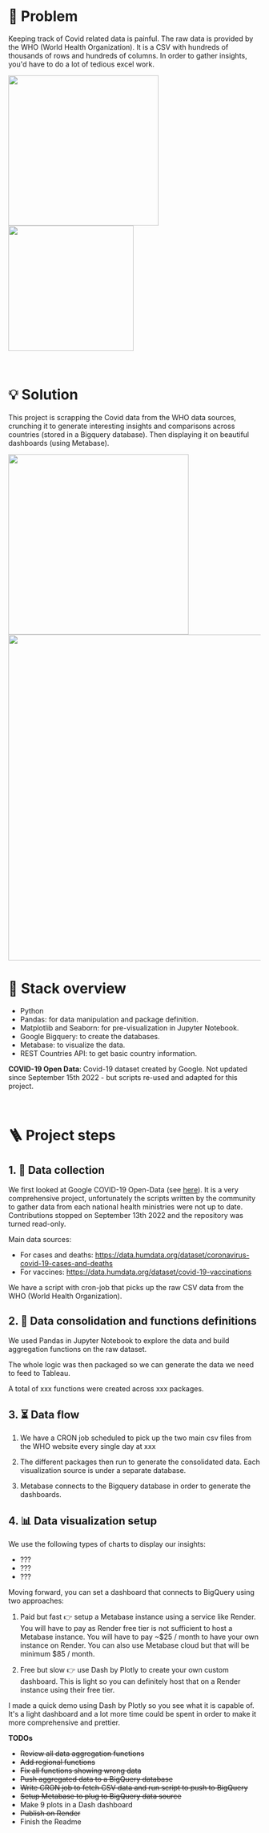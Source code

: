 


# 🤔 Problem

Keeping track of Covid related data is painful. The raw data is provided by the WHO (World Health Organization). It is a CSV with hundreds of thousands of rows and hundreds of columns. In order to gather insights, you'd have to do a lot of tedious excel work.

<p float="left">
  <img src="imgs/sign_language_1.png" width="300" />
  <img src="imgs/sign_language_3.jpeg" width="250" />
</p>

<br/>

# 💡 Solution

This project is scrapping the Covid data from the WHO data sources, crunching it to generate interesting insights and comparisons across countries (stored in a Bigquery database). Then displaying it on beautiful dashboards (using Metabase).

 <img src="imgs/sign_language_2.png" width="360" />

 <img src="imgs/image3.gif" width="650" />

<br/>


# 🤖 Stack overview

- Python
- Pandas: for data manipulation and package definition.
- Matplotlib and Seaborn: for pre-visualization in Jupyter Notebook.
- Google Bigquery: to create the databases.
- Metabase: to visualize the data.
- REST Countries API: to get basic country information.

**COVID-19 Open Data**: Covid-19 dataset created by Google. Not updated since September 15th 2022 - but scripts re-used and adapted for this project.

<br/>


# 🪜 Project steps

## 1. 💽 Data collection

We first looked at Google COVID-19 Open-Data (see [here](https://github.com/GoogleCloudPlatform/covid-19-open-data)). It is a very comprehensive project, unfortunately the scripts written by the community to gather data from each national health ministries were not up to date. Contributions stopped on September 13th 2022 and the repository was turned read-only.

Main data sources:
- For cases and deaths: https://data.humdata.org/dataset/coronavirus-covid-19-cases-and-deaths
- For vaccines: https://data.humdata.org/dataset/covid-19-vaccinations

We have a script with cron-job that picks up the raw CSV data from the WHO (World Health Organization).

## 2. 🧱 Data consolidation and functions definitions

We used Pandas in Jupyter Notebook to explore the data and build aggregation functions on the raw dataset.

The whole logic was then packaged so we can generate the data we need to feed to Tableau.

A total of xxx functions were created across xxx packages.

## 3. ⏳ Data flow

1. We have a CRON job scheduled to pick up the two main csv files from the WHO website every single day at xxx

2. The different packages then run to generate the consolidated data. Each visualization source is under a separate database.

3. Metabase connects to the Bigquery database in order to generate the dashboards.


## 4. 📊 Data visualization setup

We use the following types of charts to display our insights:
- ???
- ???
- ???

Moving forward, you can set a dashboard that connects to BigQuery using two approaches:

1. Paid but fast 👉 setup a Metabase instance using a service like Render. You will have to pay as Render free tier is not sufficient to host a Metabase instance. You will have to pay ~$25 / month to have your own instance on Render. You can also use Metabase cloud but that will be minimum $85 / month.

2. Free but slow 👉 use Dash by Plotly to create your own custom dashboard. This is light so you can definitely host that on a Render instance using their free tier.

I made a quick demo using Dash by Plotly so you see what it is capable of. It's a light dashboard and a lot more time could be spent in order to make it more comprehensive and prettier.


**TODOs**
- ~~Review all data aggregation functions~~
- ~~Add regional functions~~
- ~~Fix all functions showing wrong data~~
- ~~Push aggregated data to a BigQuery database~~
- ~~Write CRON job to fetch CSV data and run script to push to BigQuery~~
- ~~Setup Metabase to plug to BigQuery data source~~
- Make 9 plots in a Dash dashboard
- ~~Publish on Render~~
- Finish the Readme
